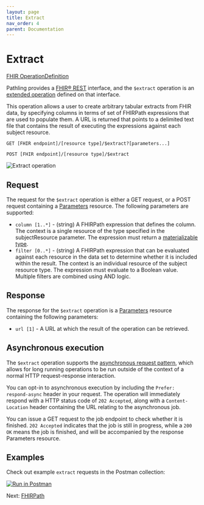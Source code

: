 ```yaml
---
layout: page
title: Extract
nav_order: 4
parent: Documentation
---
```


# Extract

[FHIR OperationDefinition](https://pathling.csiro.au/fhir/OperationDefinition/extract-4)

Pathling provides a [FHIR&reg; REST](https://hl7.org/fhir/R4/http.html)
interface, and the `$extract` operation is an
[extended operation](https://hl7.org/fhir/R4/operations.html) defined on that
interface.

This operation allows a user to create arbitrary tabular extracts from FHIR 
data, by specifying columns in terms of set of FHIRPath expressions that are 
used to populate them. A URL is returned that points to a delimited text file 
that contains the result of executing the expressions against each subject 
resource.

```
GET [FHIR endpoint]/[resource type]/$extract?[parameters...]
```

```
POST [FHIR endpoint]/[resource type]/$extract
```

<img src="/images/extract.png" 
     srcset="/images/extract@2x.png 2x, /images/extract.png 1x"
     alt="Extract operation" />

## Request

The request for the `$extract` operation is either a GET request, or a POST 
request containing a [Parameters](https://hl7.org/fhir/R4/parameters.html) 
resource. The following parameters are supported:

- `column [1..*]` - (string) A FHIRPath expression that defines the column. The 
  context is a single resource of the type specified in the subjectResource 
  parameter. The expression must return a 
  [materializable type](./fhirpath/data-types.html#materializable-types). 
- `filter [0..*]` - (string) A FHIRPath expression that can be evaluated against 
  each resource in the data set to determine whether it is included within the 
  result. The context is an individual resource of the subject resource type. 
  The expression must evaluate to a Boolean value. Multiple filters are combined 
  using AND logic.
  
## Response

The response for the `$extract` operation is a
[Parameters](https://hl7.org/fhir/R4/parameters.html) resource containing the
following parameters:

- `url [1]` - A URL at which the result of the operation can be retrieved.

## Asynchronous execution

The `$extract` operation supports the 
[asynchronous request pattern](https://hl7.org/fhir/r4/async.html), which allows 
for long running operations to be run outside of the context of a normal HTTP 
request-response interaction.

You can opt-in to asynchronous execution by including the 
`Prefer: respond-async` header in your request. The operation will immediately 
respond with a HTTP status code of `202 Accepted`, along with a 
`Content-Location` header containing the URL relating to the asynchronous job.

You can issue a GET request to the job endpoint to check whether it is finished. 
`202 Accepted` indicates that the job is still in progress, while a `200 OK` 
means the job is finished, and will be accompanied by the response Parameters 
resource.

## Examples

Check out example `extract` requests in the Postman collection:

<a class="postman-link"
   href="https://documenter.getpostman.com/view/634774/S17rx9Af?version=latest#d4afec33-89d8-411c-8e4d-9169b9af42e0">
<img src="https://run.pstmn.io/button.svg" alt="Run in Postman"/></a>

Next: [FHIRPath](./fhirpath)
